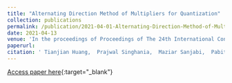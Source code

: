 ```yaml
---
title: "Alternating Direction Method of Multipliers for Quantization"
collection: publications
permalink: /publication/2021-04-01-Alternating-Direction-Method-of-Multipliers-for-Quantization
date: 2021-04-13
venue: 'In the proceedings of Proceedings of The 24th International Conference on Artificial Intelligence and Statistics'
paperurl: 
citation: ' Tianjian Huang,  Prajwal Singhania,  Maziar Sanjabi,  Pabitra Mitra,  Meisam Razaviyayn, &quot;Alternating Direction Method of Multipliers for Quantization.&quot; In the proceedings of Proceedings of The 24th International Conference on Artificial Intelligence and Statistics, 2021.'
---
```

[Access paper here](http://proceedings.mlr.press/v130/huang21a.html){:target="_blank"}
